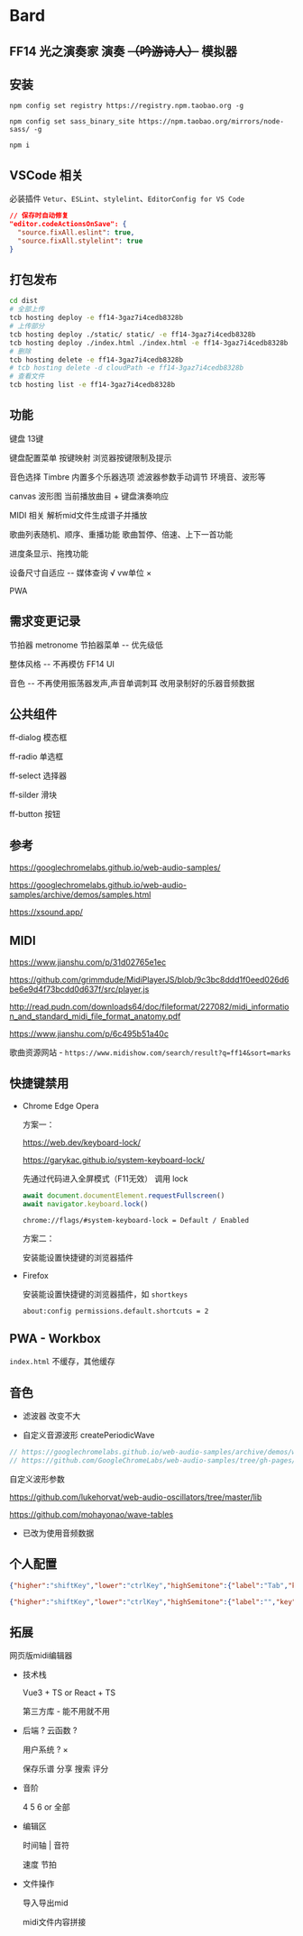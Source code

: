 # Bard

## FF14 光之演奏家 演奏 <s>（吟游诗人）</s> 模拟器

## 安装

`npm config set registry https://registry.npm.taobao.org -g`

`npm config set sass_binary_site https://npm.taobao.org/mirrors/node-sass/ -g`

`npm i`

## VSCode 相关

必装插件 `Vetur`、`ESLint`、`stylelint`、`EditorConfig for VS Code`

```json
// 保存时自动修复
"editor.codeActionsOnSave": {
  "source.fixAll.eslint": true,
  "source.fixAll.stylelint": true
}
```

## 打包发布

```bash
cd dist
# 全部上传
tcb hosting deploy -e ff14-3gaz7i4cedb8328b
# 上传部分
tcb hosting deploy ./static/ static/ -e ff14-3gaz7i4cedb8328b
tcb hosting deploy ./index.html ./index.html -e ff14-3gaz7i4cedb8328b
# 删除
tcb hosting delete -e ff14-3gaz7i4cedb8328b
# tcb hosting delete -d cloudPath -e ff14-3gaz7i4cedb8328b
# 查看文件
tcb hosting list -e ff14-3gaz7i4cedb8328b
```

## 功能

键盘 13键

键盘配置菜单 按键映射 浏览器按键限制及提示

音色选择 Timbre 内置多个乐器选项 滤波器参数手动调节 环境音、波形等

canvas 波形图  当前播放曲目 + 键盘演奏响应

MIDI 相关 解析mid文件生成谱子并播放

歌曲列表随机、顺序、重播功能 歌曲暂停、倍速、上下一首功能 

进度条显示、拖拽功能

设备尺寸自适应 -- 媒体查询 √  vw单位 ×

PWA

## 需求变更记录

节拍器 metronome 节拍器菜单 -- 优先级低

整体风格 -- 不再模仿 FF14 UI

音色 -- 不再使用振荡器发声,声音单调刺耳 改用录制好的乐器音频数据

## 公共组件

ff-dialog 模态框

ff-radio 单选框

ff-select 选择器

ff-silder 滑块

ff-button 按钮

## 参考

https://googlechromelabs.github.io/web-audio-samples/

https://googlechromelabs.github.io/web-audio-samples/archive/demos/samples.html

https://xsound.app/

## MIDI

https://www.jianshu.com/p/31d02765e1ec

https://github.com/grimmdude/MidiPlayerJS/blob/9c3bc8ddd1f0eed026d6be6e9d4f73bcdd0d637f/src/player.js

http://read.pudn.com/downloads64/doc/fileformat/227082/midi_information_and_standard_midi_file_format_anatomy.pdf

https://www.jianshu.com/p/6c495b51a40c

歌曲资源网站 - `https://www.midishow.com/search/result?q=ff14&sort=marks`

## 快捷键禁用

* Chrome Edge  Opera

  方案一：

  https://web.dev/keyboard-lock/

  https://garykac.github.io/system-keyboard-lock/

  先通过代码进入全屏模式（F11无效）
  调用 lock

  ```js
  await document.documentElement.requestFullscreen()
  await navigator.keyboard.lock()
  ```

  `chrome://flags/#system-keyboard-lock = Default / Enabled` 

  方案二：

  安装能设置快捷键的浏览器插件

* Firefox

  安装能设置快捷键的浏览器插件，如 `shortkeys`

  `about:config permissions.default.shortcuts = 2`

## PWA - Workbox

`index.html` 不缓存，其他缓存

## 音色

* 滤波器 改变不大

* 自定义音源波形 createPeriodicWave

```js
// https://googlechromelabs.github.io/web-audio-samples/archive/demos/wavetable-synth.html
// https://github.com/GoogleChromeLabs/web-audio-samples/tree/gh-pages/samples/audio/wave-tables
```

自定义波形参数

https://github.com/lukehorvat/web-audio-oscillators/tree/master/lib

https://github.com/mohayonao/wave-tables

* 已改为使用音频数据

## 个人配置

```json
{"higher":"shiftKey","lower":"ctrlKey","highSemitone":{"label":"Tab","key":"Tab"},"lowSemitone":{"label":"AltLeft","key":"AltLeft"},"common":{"KeyQ":"1-h","KeyW":"2-h","KeyE":"3-h","KeyR":"4-h","KeyT":"5-h","KeyY":"6-h","KeyU":"7-h","KeyI":"i-h","KeyA":"1","KeyS":"2","KeyD":"3","KeyF":"4","KeyG":"5","KeyH":"6","KeyJ":"7","KeyZ":"1-l","KeyX":"2-l","KeyC":"3-l","KeyV":"4-l","KeyB":"5-l","KeyN":"6-l","KeyM":"7-l","KeyO":"1#-h","KeyP":"3b-h","BracketLeft":"4#-h","BracketRight":"5#-h","Backslash":"7b-h","Digit6":"1#","Digit7":"3b","Digit8":"4#","Digit9":"5#","Digit0":"7b","Digit1":"1#-l","Digit2":"3b-l","Digit3":"4#-l","Digit4":"5#-l","Digit5":"7b-l"}}

{"higher":"shiftKey","lower":"ctrlKey","highSemitone":{"label":"","key":""},"lowSemitone":{"label":"","key":""},"common":{"Digit1":"1","Digit2":"2","Digit3":"3","Digit4":"4","Digit5":"5","Digit6":"6","Digit7":"7","Digit8":"i","KeyZ":"1#","KeyX":"3b","KeyC":"4#","KeyV":"5#","KeyB":"7b"}}
```

## 拓展

网页版midi编辑器

* 技术栈
  
  Vue3 + TS or React + TS

  第三方库 - 能不用就不用

* 后端 ? 云函数 ?

  用户系统 ? ×

  保存乐谱 分享 搜索 评分

* 音阶
  
  4 5 6 or 全部

* 编辑区
  
  时间轴 | 音符

  速度 节拍

* 文件操作
  
  导入导出mid
  
  midi文件内容拼接
